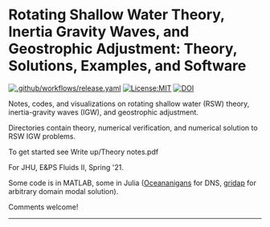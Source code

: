 Rotating Shallow Water Theory, Inertia Gravity Waves, and Geostrophic Adjustment: Theory, Solutions, Examples, and Software
==============================
[![.github/workflows/release.yaml](https://github.com/ThomasHaine/RSW-theory-and-IGWs/actions/workflows/release.yaml/badge.svg)](https://github.com/ThomasHaine/RSW-theory-and-IGWs/actions/workflows/release.yaml)
[![License:MIT](https://img.shields.io/badge/License-MIT-lightgray.svg?style=flt-square)](https://opensource.org/licenses/MIT)
[![DOI](https://zenodo.org/badge/DOI/10.5281/zenodo.6798842.svg)](https://doi.org/10.5281/zenodo.6798842)


Notes, codes, and visualizations on rotating shallow water (RSW) theory, inertia-gravity waves (IGW), and geostrophic adjustment.

Directories contain theory, numerical verification, and numerical solution to RSW IGW problems.

To get started see Write up/Theory notes.pdf

For JHU, E\&PS Fluids II, Spring '21.

Some code is in MATLAB, some in Julia ([Oceananigans](https://clima.github.io/OceananigansDocumentation/stable/) for DNS, [gridap](https://gridap.github.io/Gridap.jl/stable/) for arbitrary domain modal solution).

Comments welcome!

--------
